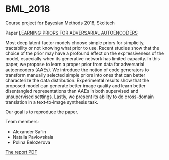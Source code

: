 # BML_2018
Course project for Bayesian Methods 2018, Skoltech 

Paper [LEARNING PRIORS FOR ADVERSARIAL AUTOENCODERS]

Most deep latent factor models choose simple priors for simplicity, tractability or
not knowing what prior to use. Recent studies show that the choice of the prior
may have a profound effect on the expressiveness of the model, especially when
its generative network has limited capacity. In this paper, we propose to learn a
proper prior from data for adversarial autoencoders (AAEs). We introduce the
notion of code generators to transform manually selected simple priors into ones
that can better characterize the data distribution. Experimental results show that
the proposed model can generate better image quality and learn better disentangled
representations than AAEs in both supervised and unsupervised settings. Lastly,
we present its ability to do cross-domain translation in a text-to-image synthesis
task.


Our goal is to reproduce the paper.

Team members:
- Alexander Safin
- Natalia Pavlovskaia
- Polina Belozerova

[The report PDF] 

[LEARNING PRIORS FOR ADVERSARIAL AUTOENCODERS]:https://github.com/ne-bo/BML_2018/blob/master/texts/Learn%20prior%20for%20baeysian%20model%20in%20adversarial%20setting.pdf
[The report PDF]:https://github.com/ne-bo/BML_2018/blob/master/texts/project_report.pdf
